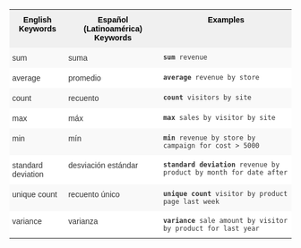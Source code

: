 <style type="text/css">
.tg  {border-collapse:collapse;border-spacing:0;border:none;border-color:#ccc;}
.tg td{font-family:Arial, sans-serif;font-size:14px;padding:10px 5px;border-style:solid;border-width:0px;overflow:hidden;word-break:normal;border-color:#ccc;color:#333;background-color:#fff;}
.tg th{font-family:Arial, sans-serif;font-size:14px;font-weight:normal;padding:10px 5px;border-style:solid;border-width:0px;overflow:hidden;word-break:normal;border-color:#ccc;color:#333;background-color:#f0f0f0;}
.tg .tg-31q5{background-color:#f0f0f0;color:#000;font-weight:bold;vertical-align:top}
.tg .tg-b7b8{background-color:#f9f9f9;vertical-align:top}
.tg .tg-yw4l{vertical-align:top}
</style>
<table class="tg">
  <tr>
    <th class="tg-31q5">English Keywords</th>
    <th class="tg-31q5">Español (Latinoamérica) Keywords</th>
    <th class="tg-31q5">Examples</th>
  </tr>
  <tr>
    <td class="tg-b7b8">sum</td>
    <td class="tg-b7b8">suma</td>
    <td class="tg-b7b8"><code><b>sum</b> revenue</code></td>
  </tr>
  <tr>
    <td class="tg-yw4l">average</td>
    <td class="tg-yw4l">promedio</td>
    <td class="tg-yw4l"><code><b>average</b> revenue by store</code></td>
  </tr>
  <tr>
    <td class="tg-b7b8">count</td>
    <td class="tg-b7b8">recuento</td>
    <td class="tg-b7b8"><code><b>count</b> visitors by site</code></td>
  </tr>
  <tr>
    <td class="tg-yw4l">max</td>
    <td class="tg-yw4l">máx</td>
    <td class="tg-yw4l"><code><b>max</b> sales by visitor by site</code></td>
  </tr>
  <tr>
    <td class="tg-b7b8">min</td>
    <td class="tg-b7b8">mín</td>
    <td class="tg-b7b8"><code><b>min</b> revenue by store by campaign for cost &gt; 5000</code></td>
  </tr>
  <tr>
    <td class="tg-yw4l">standard deviation</td>
    <td class="tg-yw4l">desviación estándar</td>
    <td class="tg-yw4l"><code><b>standard deviation</b> revenue by product by month for date after</code></td>
  </tr>
  <tr>
    <td class="tg-b7b8">unique count</td>
    <td class="tg-b7b8">recuento único</td>
    <td class="tg-b7b8"><code><b>unique count</b> visitor by product page last week</code></td>
  </tr>
  <tr>
    <td class="tg-yw4l">variance</td>
    <td class="tg-yw4l">varianza</td>
    <td class="tg-yw4l"><code><b>variance</b> sale amount by visitor by product for last year</code></td>
  </tr>
</table>
